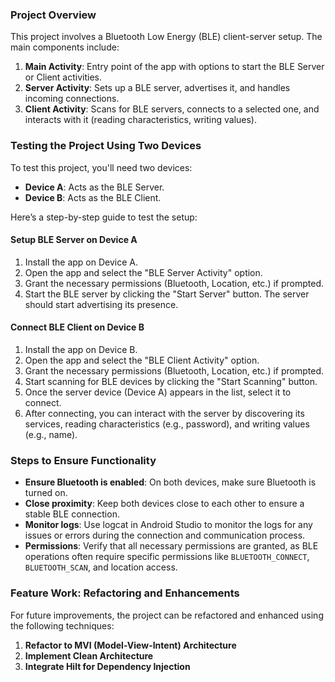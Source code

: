 ### Project Overview
This project involves a Bluetooth Low Energy (BLE) client-server setup. The main components include:
1. **Main Activity**: Entry point of the app with options to start the BLE Server or Client activities.
2. **Server Activity**: Sets up a BLE server, advertises it, and handles incoming connections.
3. **Client Activity**: Scans for BLE servers, connects to a selected one, and interacts with it (reading characteristics, writing values).

### Testing the Project Using Two Devices
To test this project, you'll need two devices:
- **Device A**: Acts as the BLE Server.
- **Device B**: Acts as the BLE Client.

Here’s a step-by-step guide to test the setup:

#### Setup BLE Server on Device A
1. Install the app on Device A.
2. Open the app and select the "BLE Server Activity" option.
3. Grant the necessary permissions (Bluetooth, Location, etc.) if prompted.
4. Start the BLE server by clicking the "Start Server" button. The server should start advertising its presence.

#### Connect BLE Client on Device B
1. Install the app on Device B.
2. Open the app and select the "BLE Client Activity" option.
3. Grant the necessary permissions (Bluetooth, Location, etc.) if prompted.
4. Start scanning for BLE devices by clicking the "Start Scanning" button.
5. Once the server device (Device A) appears in the list, select it to connect.
6. After connecting, you can interact with the server by discovering its services, reading characteristics (e.g., password), and writing values (e.g., name).

### Steps to Ensure Functionality
- **Ensure Bluetooth is enabled**: On both devices, make sure Bluetooth is turned on.
- **Close proximity**: Keep both devices close to each other to ensure a stable BLE connection.
- **Monitor logs**: Use logcat in Android Studio to monitor the logs for any issues or errors during the connection and communication process.
- **Permissions**: Verify that all necessary permissions are granted, as BLE operations often require specific permissions like `BLUETOOTH_CONNECT`, `BLUETOOTH_SCAN`, and location access.

### Feature Work: Refactoring and Enhancements

For future improvements, the project can be refactored and enhanced using the following techniques:

1. **Refactor to MVI (Model-View-Intent) Architecture**  
2. **Implement Clean Architecture**  
3. **Integrate Hilt for Dependency Injection**  

